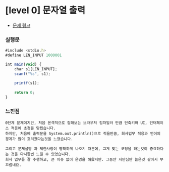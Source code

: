 # [level 0] 문자열 출력

* [문제 링크](https://school.programmers.co.kr/learn/courses/30/lessons/181952) 


### 실행문

```javascript
#include <stdio.h>
#define LEN_INPUT 1000001

int main(void) {
    char s1[LEN_INPUT];
    scanf("%s", s1);
    
    printf(s1);
    
    return 0;
}
```


### 느낀점

```
0단계 문제이지만, 처음 본격적으로 접해보는 브라우저 컴파일러 만큼 단축키와 UI, 인터페이스 적응에 초첨을 맞췄습니다.
하지만, 처음에 출력문을 System.out.println()으로 적을만큼, 회사업무 적응과 언어의 경계가 많이 흐려졌다는것을 느꼈습니다.

그리고 문제설명 과 제한사항이 명확하게 나오기 때문에, 그게 맞는 코딩을 하는것이 중요하다는 것을 다시한번 느낄 수 있었습니다. 
회사 업무를 잘 수행하고, 큰 이슈 없이 운영을 해왔지만. 그동안 자만심만 늘은것 같아서 부끄럽네요.
``` 
